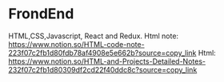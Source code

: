 # FrondEnd
HTML,CSS,Javascript, React and Redux.
Html note: https://www.notion.so/HTML-code-note-223f07c2fb1d80fdb78af4908e5e662b?source=copy_link
Html: https://www.notion.so/HTML-and-Projects-Detailed-Notes-232f07c2fb1d80309df2cd22f40ddc8c?source=copy_link

